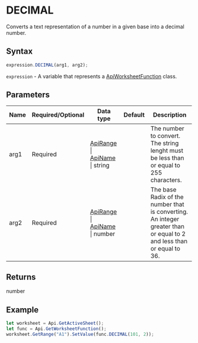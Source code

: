# DECIMAL

Converts a text representation of a number in a given base into a decimal number.

## Syntax

```javascript
expression.DECIMAL(arg1, arg2);
```

`expression` - A variable that represents a [ApiWorksheetFunction](../ApiWorksheetFunction.md) class.

## Parameters

| **Name** | **Required/Optional** | **Data type** | **Default** | **Description** |
| ------------- | ------------- | ------------- | ------------- | ------------- |
| arg1 | Required | [ApiRange](../../ApiRange/ApiRange.md) \| [ApiName](../../ApiName/ApiName.md) \| string |  | The number to convert. The string lenght must be less than or equal to 255 characters. |
| arg2 | Required | [ApiRange](../../ApiRange/ApiRange.md) \| [ApiName](../../ApiName/ApiName.md) \| number |  | The base Radix of the number that is converting. An integer greater than or equal to 2 and less than or equal to 36. |

## Returns

number

## Example



```javascript editor-
let worksheet = Api.GetActiveSheet();
let func = Api.GetWorksheetFunction();
worksheet.GetRange("A1").SetValue(func.DECIMAL(101, 2));
```
